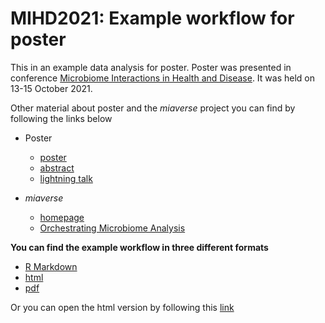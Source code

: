 # MIHD2021: Example workflow for poster
This in an example data analysis for poster. Poster was presented in conference 
[Microbiome Interactions in Health and Disease](https://coursesandconferences.wellcomeconnectingscience.org/event/microbiome-interactions-in-health-and-disease-virtual-conference-20211013/). 
It was held on 13-15 October 2021. 

Other material about poster and the _miaverse_ project you can find by following the links below

-   Poster
    -   [poster](https://github.com/TuomasBorman/MIHD2021_example_workflow_for_poster/blob/main/miaverse_poster_20210929.pdf)
    -   [abstract](https://github.com/TuomasBorman/MIHD2021_example_workflow_for_poster/blob/main/miaverse_poster_abstract_20210901.pdf)
    -   [lightning talk](https://www.youtube.com/watch?v=A4URIEx9v1s)

-   _miaverse_
    -   [homepage](https://microbiome.github.io/)
    -   [Orchestrating Microbiome Analysis](https://microbiome.github.io/OMA/)

**You can find the example workflow in three different formats**

-   [R Markdown](https://github.com/TuomasBorman/MIHD2021_example_workflow_for_poster/blob/main/example_workflow.Rmd)
-   [html](https://github.com/TuomasBorman/MIHD2021_example_workflow_for_poster/blob/main/example_workflow.html)
-   [pdf](https://github.com/TuomasBorman/MIHD2021_example_workflow_for_poster/blob/main/example_workflow.pdf)

Or you can open the html version by following this [link](https://tuomasborman.github.io/MIHD2021_example_workflow_for_poster/)

